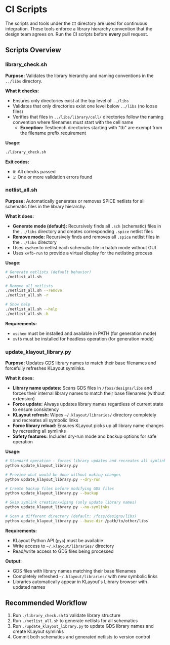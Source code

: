 # CI Scripts

The scripts and tools under the `CI` directory are used for continuous integration.
These tools enforce a library hierarchy convention that the design team agrees on.
Run the CI scripts before **every** pull request.

## Scripts Overview

### library_check.sh
**Purpose:** Validates the library hierarchy and naming conventions in the `../libs` directory.

**What it checks:**
- Ensures only directories exist at the top level of `../libs`
- Validates that only directories exist one level below `../libs` (no loose files)
- Verifies that files in `../libs/library/cell/` directories follow the naming convention where filenames must start with the cell name
  - **Exception:** Testbench directories starting with "tb" are exempt from the filename prefix requirement

**Usage:**
```bash
./library_check.sh
```

**Exit codes:**
- `0`: All checks passed
- `1`: One or more validation errors found

### netlist_all.sh
**Purpose:** Automatically generates or removes SPICE netlists for all schematic files in the library hierarchy.

**What it does:**
- **Generate mode (default):** Recursively finds all `.sch` (schematic) files in the `../libs` directory and creates corresponding `.spice` netlist files
- **Remove mode:** Recursively finds and removes all `.spice` netlist files in the `../libs` directory
- Uses `xschem` to netlist each schematic file in batch mode without GUI
- Uses `xvfb-run` to provide a virtual display for the netlisting process

**Usage:**
```bash
# Generate netlists (default behavior)
./netlist_all.sh

# Remove all netlists
./netlist_all.sh --remove
./netlist_all.sh -r

# Show help
./netlist_all.sh --help
./netlist_all.sh -h
```

**Requirements:**
- `xschem` must be installed and available in PATH (for generation mode)
- `xvfb` must be installed for headless operation (for generation mode)

### update_klayout_library.py
**Purpose:** Updates GDS library names to match their base filenames and forcefully refreshes KLayout symlinks.

**What it does:**
- **Library name updates:** Scans GDS files in `/foss/designs/libs` and forces their internal library names to match their base filenames (without extension)
- **Force update:** Always updates library names regardless of current state to ensure consistency
- **KLayout refresh:** Wipes `~/.klayout/libraries/` directory completely and recreates all symbolic links
- **Force library reload:** Ensures KLayout picks up all library name changes by recreating all symlinks
- **Safety features:** Includes dry-run mode and backup options for safe operation

**Usage:**
```bash
# Standard operation - forces library updates and recreates all symlinks
python update_klayout_library.py

# Preview what would be done without making changes
python update_klayout_library.py --dry-run

# Create backup files before modifying GDS files
python update_klayout_library.py --backup

# Skip symlink creation/wiping (only update library names)
python update_klayout_library.py --no-symlinks

# Scan a different directory (default: /foss/designs/libs)
python update_klayout_library.py --base-dir /path/to/other/libs
```

**Requirements:**
- KLayout Python API (`pya`) must be available
- Write access to `~/.klayout/libraries/` directory
- Read/write access to GDS files being processed

**Output:**
- GDS files with library names matching their base filenames
- Completely refreshed `~/.klayout/libraries/` with new symbolic links
- Libraries automatically appear in KLayout's Library browser with updated names

## Recommended Workflow
1. Run `./library_check.sh` to validate library structure
2. Run `./netlist_all.sh` to generate netlists for all schematics
3. Run `./update_klayout_library.py` to update GDS library names and create KLayout symlinks
4. Commit both schematics and generated netlists to version control